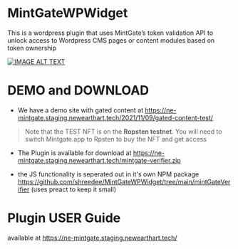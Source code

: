 # MintGateWPWidget
This is a wordpress plugin that uses MintGate’s token validation API to unlock access to Wordpress CMS pages or content modules based on token ownership


[![IMAGE ALT TEXT](http://img.youtube.com/vi/HrllTGkM1l0/0.jpg)](https://youtu.be/HrllTGkM1l0 "NE Mintgate wordpress plugin")


# DEMO and DOWNLOAD
* We have a demo site with gated content at https://ne-mintgate.staging.newearthart.tech/2021/11/09/gated-content-test/
> Note that the TEST NFT is on the **Ropsten testnet**. You will need to switch Mintgate.app to Rpsten to buy the NFT and get access


* The Plugin is available for download at https://ne-mintgate.staging.newearthart.tech/mintgate-verifier.zip


* the JS functionality is seperated out in it's own NPM package https://github.com/shreedee/MintGateWPWidget/tree/main/mintGateVerifier (uses preact to keep it small)

# Plugin USER Guide 
available at https://ne-mintgate.staging.newearthart.tech/






